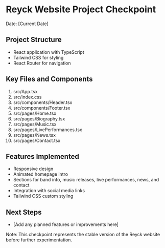 # Reyck Website Project Checkpoint

Date: [Current Date]

## Project Structure
- React application with TypeScript
- Tailwind CSS for styling
- React Router for navigation

## Key Files and Components
1. src/App.tsx
2. src/index.css
3. src/components/Header.tsx
4. src/components/Footer.tsx
5. src/pages/Home.tsx
6. src/pages/Biography.tsx
7. src/pages/Music.tsx
8. src/pages/LivePerformances.tsx
9. src/pages/News.tsx
10. src/pages/Contact.tsx

## Features Implemented
- Responsive design
- Animated homepage intro
- Sections for band info, music releases, live performances, news, and contact
- Integration with social media links
- Tailwind CSS custom styling

## Next Steps
- [Add any planned features or improvements here]

Note: This checkpoint represents the stable version of the Reyck website before further experimentation.